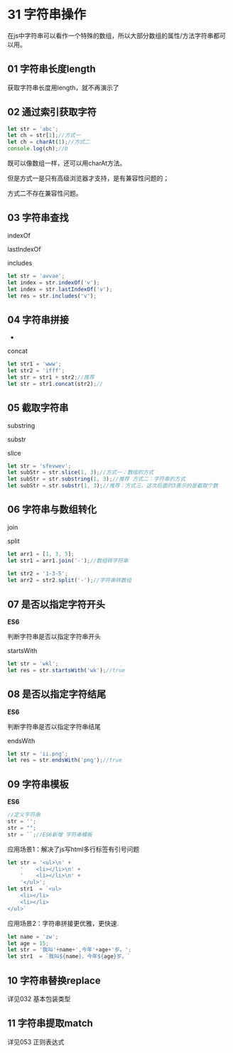 # 31 字符串操作

在js中字符串可以看作一个特殊的数组，所以大部分数组的属性/方法字符串都可以用。

## 01 字符串长度length

获取字符串长度用length，就不再演示了

## 02 通过索引获取字符

```javascript
let str = 'abc';
let ch = str[1];//方式一
let ch = charAt(1);//方式二
console.log(ch);//b
```

既可以像数组一样，还可以用charAt方法。

但是方式一是只有高级浏览器才支持，是有兼容性问题的；

方式二不存在兼容性问题。

## 03 字符串查找

indexOf

lastIndexOf

includes

```javascript
let str = 'avvae';
let index = str.indexOf('v');
let index = str.lastIndexOf('v');
let res = str.includes('v');
```

## 04 字符串拼接

+

concat

```javascript
let str1 = 'www';
let str2 = 'ifff';
let str = str1 + str2;//推荐
let str = str1.concat(str2);//
```

## 05 截取字符串

substring

substr

slice

```javascript
let str = 'sfevwev';
let subStr = str.slice(1, 3);//方式一：数组的方式
let subStr = str.substring(1, 3);//推荐 方式二：字符串的方式
let subStr = str.substr(1, 3);//推荐：方式三，这次后面的3表示的是截取个数
```

## 06 字符串与数组转化

join

split

```javascript
let arr1 = [1, 3, 5];
let str1 = arr1.join('-');//数组转字符串
    
let str2 = '1-3-5';
let arr2 = str2.split('-');//字符串转数组
```

## 07 是否以指定字符开头

**ES6**

判断字符串是否以指定字符串开头

startsWith

```javascript
let str = 'wkl';
let res = str.startsWith('wk');//true
```

## 08 是否以指定字符结尾

**ES6**

判断字符串是否以指定字符串结尾

endsWith

```javascript
let str = 'ii.png';
let res = str.endsWith('png');//true
```

## 09 字符串模板

**ES6**

```javascript
//定义字符串
str = '';
str = "";
str = ``;//ES6新增 字符串模板
```

应用场景1：解决了js写html多行标签有引号问题

```javascript
let str = '<ul>\n' +
    '    <li></li>\n' +
    '    <li></li>\n' +
    '</ul>';
let str1  = `<ul>
    <li></li>
    <li></li>
</ul>`
```

应用场景2：字符串拼接更优雅，更快速.

```javascript
let name = 'zw';
let age = 15;
let str = '我叫'+name+',今年'+age+'岁。';
let str1  = `我叫${name}，今年${age}岁。`
```

## 10 字符串替换replace

详见032 基本包装类型

## 11 字符串提取match

详见053 正则表达式
